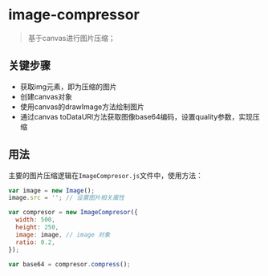 # image-compressor

> 基于canvas进行图片压缩；

## 关键步骤

- 获取img元素，即为压缩的图片
- 创建canvas对象
- 使用canvas的drawImage方法绘制图片
- 通过canvas toDataURl方法获取图像base64编码，设置quality参数，实现压缩

## 用法

主要的图片压缩逻辑在`ImageCompresor.js`文件中，使用方法：

```js
var image = new Image();
image.src = ''; // 设置图片相关属性

var compresor = new ImageCompresor({
  width: 500,
  height: 250,
  image: image, // image 对象
  ratio: 0.2,
});

var base64 = compresor.compress();
```
